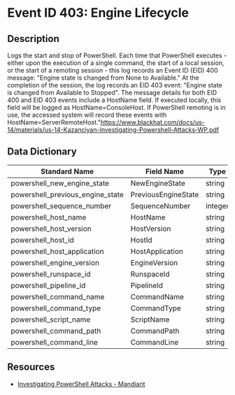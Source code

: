 # Event ID 403: Engine Lifecycle

## Description
Logs the start and stop of PowerShell. Each time that PowerShell executes - either upon the execution of a single command, the start of a local session, or the start of a remoting session - this log records an Event ID (EID) 400 message: "Engine state is changed from None to Available." At the completion of the session, the log records an EID 403 event: "Engine state is changed from Available to Stopped".
The message details for both EID 400 and EID 403 events include a HostName field. If executed locally, this field will be logged as HostName=ConsoleHost. If PowerShell remoting is in use, the accessed system will record these events with HostName=ServerRemoteHost."<a href="https://www.blackhat.com/docs/us-14/materials/us-14-Kazanciyan-Investigating-Powershell-Attacks-WP.pdf">https://www.blackhat.com/docs/us-14/materials/us-14-Kazanciyan-Investigating-Powershell-Attacks-WP.pdf</a>

## Data Dictionary
|Standard Name|Field Name|Type|Description|Sample Value|
|---|---|---|---|---|
|powershell_new_engine_state|NewEngineState|string||Stopped|
|powershell_previous_engine_state|PreviousEngineState|string||Available|
|powershell_sequence_number|SequenceNumber|integer||13|
|powershell_host_name|HostName|string||Windows PowerShell ISE|
|powershell_host_version|HostVersion|string||5.1.16299.64|
|powershell_host_id|HostId|string||26572281-9dcd-4297-ae4b-d6bb52bdaff6|
|powershell_host_application|HostApplication|string||C:\WINDOWS\system32\WindowsPowerShell\v1.0\PowerShell_ISE.exe|
|powershell_engine_version|EngineVersion|string||5.1.16299.64|
|powershell_runspace_id|RunspaceId|string||aba09534-39f7-4ec3-aa46-8c709c39cf5a|
|powershell_pipeline_id|PipelineId|string|||
|powershell_command_name|CommandName|string|||
|powershell_command_type|CommandType|string|||
|powershell_script_name|ScriptName|string|||
|powershell_command_path|CommandPath|string|||
|powershell_command_line|CommandLine|string|||

## Resources
* [Investigating PowerShell Attacks - Mandiant](https://www.blackhat.com/docs/us-14/materials/us-14-Kazanciyan-Investigating-Powershell-Attacks-WP.pdf)
